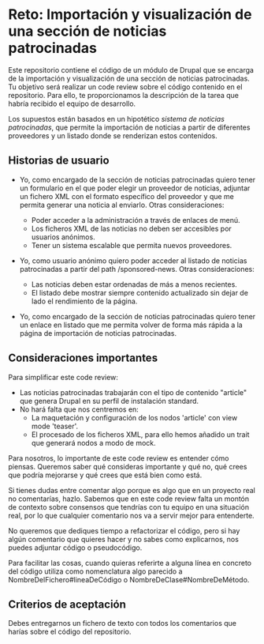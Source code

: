 # Reto: Importación y visualización de una sección de noticias patrocinadas

Este repositorio contiene el código de un módulo de Drupal que se encarga de la importación y visualización de una sección de noticias patrocinadas. Tu objetivo será realizar un code review sobre el código contenido en el repositorio. Para ello, te proporcionamos la descripción de la tarea que habría recibido el equipo de desarrollo.

Los supuestos están basados en un hipotético *sistema de noticias patrocinadas*, que permite la importación de noticias a partir de diferentes proveedores y un listado donde se renderizan estos contenidos.

## Historias de usuario

* Yo, como encargado de la sección de noticias patrocinadas quiero tener un formulario en el que poder elegir un proveedor de noticias, adjuntar un fichero XML con el formato específico del proveedor y que me permita generar una noticia al enviarlo. Otras consideraciones:
  * Poder acceder a la administración a través de enlaces de menú.
  * Los ficheros XML de las noticias no deben ser accesibles por usuarios anónimos.
  * Tener un sistema escalable que permita nuevos proveedores.

* Yo, como usuario anónimo quiero poder acceder al listado de noticias patrocinadas a partir del path /sponsored-news. Otras consideraciones:
  * Las noticias deben estar ordenadas de más a menos recientes.
  * El listado debe mostrar siempre contenido actualizado sin dejar de lado el rendimiento de la página.

* Yo, como encargado de la sección de noticias patrocinadas quiero tener un enlace en listado que me permita volver de forma más rápida a la página de importación de noticias patrocinadas.

## Consideraciones importantes

Para simplificar este code review:
* Las noticias patrocinadas trabajarán con el tipo de contenido "article" que genera Drupal en su perfil de instalación standard.
* No hará falta que nos centremos en:
  * La maquetación y configuración de los nodos 'article' con view mode 'teaser'.
  * El procesado de los ficheros XML, para ello hemos añadido un trait que generará nodos a modo de mock.

Para nosotros, lo importante de este code review es entender cómo piensas. Queremos saber qué consideras importante y qué no, qué crees que podría mejorarse y qué crees que está bien como está.

Si tienes dudas entre comentar algo porque es algo que en un proyecto real no comentarías, hazlo. Sabemos que en este code review falta un montón de contexto sobre consensos que tendrías con tu equipo en una situación real, por lo que cualquier comentario nos va a servir mejor para entenderte.

No queremos que dediques tiempo a refactorizar el código, pero si hay algún comentario que quieres hacer y no sabes como explicarnos, nos puedes adjuntar código o pseudocódigo.

Para facilitar las cosas, cuando quieras referirte a alguna línea en concreto del código utiliza como nomenclatura algo parecido a NombreDelFichero#lineaDeCódigo o NombreDeClase#NombreDeMétodo.

## Criterios de aceptación

Debes entregarnos un fichero de texto con todos los comentarios que harías sobre el código del repositorio.
